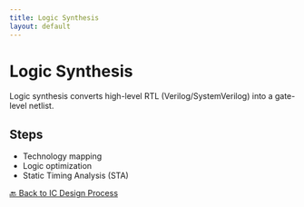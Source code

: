```yaml
---
title: Logic Synthesis
layout: default
---
```


# Logic Synthesis
Logic synthesis converts high-level RTL (Verilog/SystemVerilog) into a gate-level netlist.

## Steps
- Technology mapping
- Logic optimization
- Static Timing Analysis (STA)

[🔙 Back to IC Design Process](../index.md)
